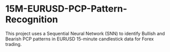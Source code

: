 # 15M-EURUSD-PCP-Pattern-Recognition
This project uses a Sequential Neural Network (SNN) to identify Bullish and Bearish PCP patterns in EURUSD 15-minute candlestick data for Forex trading.
